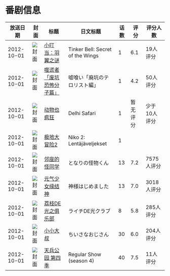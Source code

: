 # 番剧信息

|放送日期|封面|标题|日文标题|话数|评分|评分人数|
|---|---|---|---|---|---|---|
|2012-10-01|![封面](https://lain.bgm.tv/pic/cover/c/f4/20/24621_4eA06.jpg)|[小叮当：羽翼之谜](https://bangumi.tv/subject/24621)|Tinker Bell: Secret of the Wings|1|6.1|19人评分|
|2012-10-01|![封面](https://lain.bgm.tv/pic/cover/c/8d/76/106238_3rCkK.jpg)|[噬谎者「废坑恐怖分子篇」](https://bangumi.tv/subject/106238)|嘘喰い「廃坑のテロリスト編」|1|4.2|50人评分|
|2012-10-01|![封面](https://lain.bgm.tv/pic/cover/c/b0/0a/130778_Peqok.jpg)|[动物也疯狂](https://bangumi.tv/subject/130778)|Delhi Safari|1|暂无评分|少于10人评分|
|2012-10-01|![封面](https://lain.bgm.tv/pic/cover/c/14/78/130762_o1oST.jpg)|[极地大冒险2](https://bangumi.tv/subject/130762)|Niko 2: Lentäjäveljekset|1|||
|2012-10-01|![封面](https://lain.bgm.tv/pic/cover/c/a0/ab/40533_SkUil.jpg)|[邻座的怪同学](https://bangumi.tv/subject/40533)|となりの怪物くん|13|7.2|7575人评分|
|2012-10-01|![封面](https://lain.bgm.tv/pic/cover/c/d9/f1/43525_lOAlP.jpg)|[元气少女缘结神](https://bangumi.tv/subject/43525)|神様はじめました|13|7.0|3018人评分|
|2012-10-01|![封面](https://lain.bgm.tv/pic/cover/c/91/a8/46451_0qMOS.jpg)|[荔枝DE光之俱乐部](https://bangumi.tv/subject/46451)|ライチDE光クラブ|8|5.8|285人评分|
|2012-10-01|![封面](https://lain.bgm.tv/pic/cover/c/98/43/48882_98CGc.jpg)|[小小大叔](https://bangumi.tv/subject/48882)|ちいさなおじさん|30|6.0|204人评分|
|2012-10-01|![封面](https://lain.bgm.tv/pic/cover/c/3b/6d/121865_pRxhP.jpg)|[天兵公园 第四季](https://bangumi.tv/subject/121865)|Regular Show (season 4)|40|7.5|11人评分|
